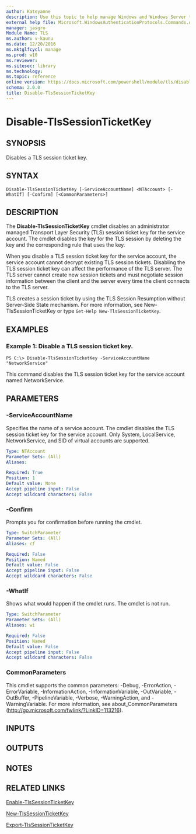 ```yaml
---
author: Kateyanne
description: Use this topic to help manage Windows and Windows Server technologies with Windows PowerShell.
external help file: Microsoft.WindowsAuthenticationProtocols.Commands.dll-Help.xml
manager: jasgro
Module Name: TLS
ms.author: v-kaunu
ms.date: 12/20/2016
ms.mktglfcycl: manage
ms.prod: w10
ms.reviewer: 
ms.sitesec: library
ms.technology: 
ms.topic: reference
online version: https://docs.microsoft.com/powershell/module/tls/disable-tlssessionticketkey?view=windowsserver2022-ps&wt.mc_id=ps-gethelp
schema: 2.0.0
title: Disable-TlsSessionTicketKey
---
```


# Disable-TlsSessionTicketKey

## SYNOPSIS
Disables a TLS session ticket key.

## SYNTAX

```
Disable-TlsSessionTicketKey [-ServiceAccountName] <NTAccount> [-WhatIf] [-Confirm] [<CommonParameters>]
```

## DESCRIPTION
The **Disable-TlsSessionTicketKey** cmdlet disables an administrator managed Transport Layer Security (TLS) session ticket key for the service account.
The cmdlet disables the key for the TLS session by deleting the key and the corresponding rule that uses the key.

When you disable a TLS session ticket key for the service account, the service account cannot decrypt existing TLS session tickets.
Disabling the TLS session ticket key can affect the performance of the TLS server.
The TLS server cannot create new session tickets and must negotiate session information between the client and the server every time the client connects to the TLS server.

TLS creates a session ticket by using the TLS Session Resumption without Server-Side State mechanism.
For more information, see New-TlsSessionTicketKey or type `Get-Help New-TlsSessionTicketKey`.

## EXAMPLES

### Example 1: Disable a TLS session ticket key.
```
PS C:\> Disable-TlsSessionTicketKey -ServiceAccountName "NetworkService"
```

This command disables the TLS session ticket key for the service account named NetworkService.

## PARAMETERS

### -ServiceAccountName
Specifies the name of a service account.
The cmdlet disables the TLS session ticket key for the service account.
Only System, LocalService, NetworkService, and SID of virtual accounts are supported.

```yaml
Type: NTAccount
Parameter Sets: (All)
Aliases: 

Required: True
Position: 1
Default value: None
Accept pipeline input: False
Accept wildcard characters: False
```

### -Confirm
Prompts you for confirmation before running the cmdlet.

```yaml
Type: SwitchParameter
Parameter Sets: (All)
Aliases: cf

Required: False
Position: Named
Default value: False
Accept pipeline input: False
Accept wildcard characters: False
```

### -WhatIf
Shows what would happen if the cmdlet runs.
The cmdlet is not run.

```yaml
Type: SwitchParameter
Parameter Sets: (All)
Aliases: wi

Required: False
Position: Named
Default value: False
Accept pipeline input: False
Accept wildcard characters: False
```

### CommonParameters
This cmdlet supports the common parameters: -Debug, -ErrorAction, -ErrorVariable, -InformationAction, -InformationVariable, -OutVariable, -OutBuffer, -PipelineVariable, -Verbose, -WarningAction, and -WarningVariable. For more information, see about_CommonParameters (http://go.microsoft.com/fwlink/?LinkID=113216).

## INPUTS

## OUTPUTS

## NOTES

## RELATED LINKS

[Enable-TlsSessionTicketKey](./Enable-TlsSessionTicketKey.md)

[New-TlsSessionTicketKey](./New-TlsSessionTicketKey.md)

[Export-TlsSessionTicketKey](./Export-TlsSessionTicketKey.md)

